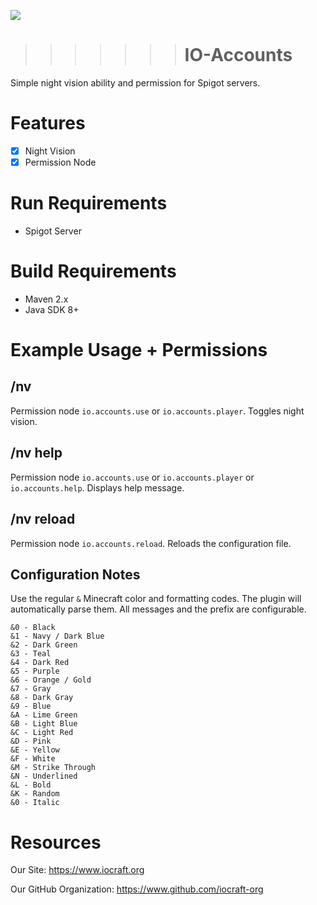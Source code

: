 ![](https://raw.githubusercontent.com/iocraft-org/IO-Extras/master/images/64x64.png)
>>>>>>> # IO-Accounts
Simple night vision ability and permission for Spigot servers.
# Features
- [x] Night Vision
- [x] Permission Node
# Run Requirements
- Spigot Server
# Build Requirements
- Maven 2.x
- Java SDK 8+
# Example Usage + Permissions
## /nv
Permission node `io.accounts.use` or `io.accounts.player`. Toggles night vision.
## /nv help
Permission node `io.accounts.use` or `io.accounts.player` or `io.accounts.help`.  Displays help message.
## /nv reload 
Permission node `io.accounts.reload`. Reloads the configuration file.
## Configuration Notes
Use the regular `&` Minecraft color and formatting codes. The plugin will automatically parse them. All messages and the prefix are configurable.
```
&0 - Black
&1 - Navy / Dark Blue
&2 - Dark Green
&3 - Teal
&4 - Dark Red
&5 - Purple
&6 - Orange / Gold
&7 - Gray
&8 - Dark Gray
&9 - Blue
&A - Lime Green
&B - Light Blue
&C - Light Red
&D - Pink
&E - Yellow
&F - White
&M - Strike Through
&N - Underlined
&L - Bold
&K - Random
&0 - Italic
```
# Resources
Our Site: https://www.iocraft.org

Our GitHub Organization: https://www.github.com/iocraft-org
